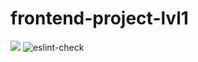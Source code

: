 # frontend-project-lvl1
<a href="https://codeclimate.com/github/codeclimate/codeclimate/maintainability"><img src="https://api.codeclimate.com/v1/badges/a99a88d28ad37a79dbf6/maintainability" /></a>
![eslint-check](https://github.com/TIBET7/frontend-project-lvl1/workflows/eslint-check/badge.svg)
